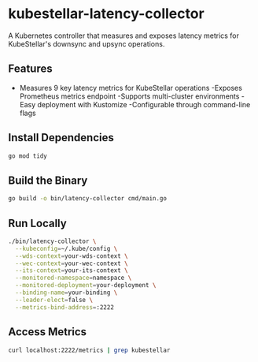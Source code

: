 # kubestellar-latency-collector

A Kubernetes controller that measures and exposes latency metrics for KubeStellar's downsync and upsync operations.

## Features
- Measures 9 key latency metrics for KubeStellar operations
-Exposes Prometheus metrics endpoint
-Supports multi-cluster environments
-Easy deployment with Kustomize
-Configurable through command-line flags

## Install Dependencies
```bash
go mod tidy
```

## Build the Binary
```bash
go build -o bin/latency-collector cmd/main.go
```

## Run Locally
```bash
./bin/latency-collector \
  --kubeconfig=~/.kube/config \
  --wds-context=your-wds-context \
  --wec-context=your-wec-context \
  --its-context=your-its-context \
  --monitored-namespace=namespace \
  --monitored-deployment=your-deployment \
  --binding-name=your-binding \
  --leader-elect=false \
  --metrics-bind-address=:2222
```

## Access Metrics
```bash
curl localhost:2222/metrics | grep kubestellar
```